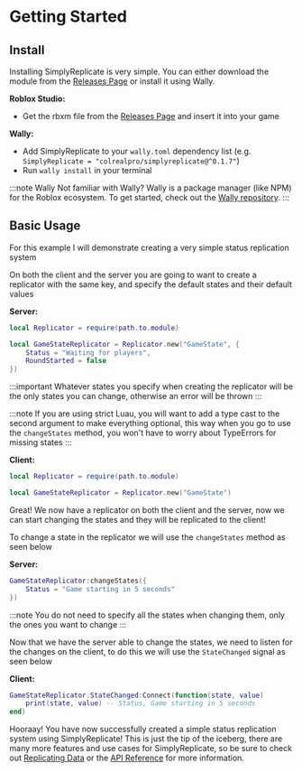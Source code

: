 # Getting Started

## Install

Installing SimplyReplicate is very simple. You can either download the module from the [Releases Page](https://github.com/ColRealPro/SimplyReplicate/releases) or install it using Wally.

**Roblox Studio:**
- Get the rbxm file from the [Releases Page](https://github.com/ColRealPro/SimplyReplicate/releases) and insert it into your game

**Wally:**
- Add SimplyReplicate to your `wally.toml` dependency list (e.g. `SimplyReplicate = "colrealpro/simplyreplicate@^0.1.7"`)
- Run `wally install` in your terminal

:::note Wally
Not familiar with Wally? Wally is a package manager (like NPM) for the Roblox ecosystem.
To get started, check out the [Wally repository](https://github.com/UpliftGames/wally).
:::

## Basic Usage

For this example I will demonstrate creating a very simple status replication system

On both the client and the server you are going to want to create a replicator with the same key, and specify the default states and their default values

**Server:**
```lua
local Replicator = require(path.to.module)

local GameStateReplicator = Replicator.new("GameState", {
	Status = "Waiting for players",
	RoundStarted = false
})
```

:::important
Whatever states you specify when creating the replicator will be the only states you can change, otherwise an error will be thrown
:::

:::note
If you are using strict Luau, you will want to add a type cast to the second argument to make everything optional, this way when you go to use the `changeStates` method, you won't have to worry about TypeErrors for missing states
:::

**Client:**
```lua
local Replicator = require(path.to.module)

local GameStateReplicator = Replicator.new("GameState")
```

Great! We now have a replicator on both the client and the server, now we can start changing the states and they will be replicated to the client!

To change a state in the replicator we will use the `changeStates` method as seen below

**Server:**
```lua
GameStateReplicator:changeStates({
	Status = "Game starting in 5 seconds"
})
```

:::note
You do not need to specify all the states when changing them, only the ones you want to change
:::

Now that we have the server able to change the states, we need to listen for the changes on the client, to do this we will use the `StateChanged` signal as seen below

**Client:**
```lua
GameStateReplicator.StateChanged:Connect(function(state, value)
	print(state, value) -- Status, Game starting in 5 seconds
end)
```

Hooraay! You have now successfully created a simple status replication system using SimplyReplicate! This is just the tip of the iceberg, there are many more features and use cases for SimplyReplicate, so be sure to check out [Replicating Data](replicatingdata.md) or the [API Reference](/api/Replicator) for more information.